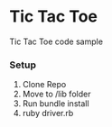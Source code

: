 # Tic Tac Toe 
Tic Tac Toe code sample

### Setup

1. Clone Repo
2. Move to /lib folder
3. Run bundle install
4. ruby driver.rb